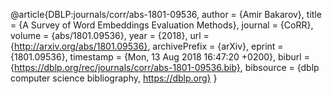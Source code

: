 @article{DBLP:journals/corr/abs-1801-09536,
author    = {Amir Bakarov},
title     = {A Survey of Word Embeddings Evaluation Methods},
journal   = {CoRR},
volume    = {abs/1801.09536},
year      = {2018},
url       = {http://arxiv.org/abs/1801.09536},
archivePrefix = {arXiv},
eprint    = {1801.09536},
timestamp = {Mon, 13 Aug 2018 16:47:20 +0200},
biburl    = {https://dblp.org/rec/journals/corr/abs-1801-09536.bib},
bibsource = {dblp computer science bibliography, https://dblp.org}
}